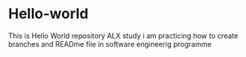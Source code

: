 # Hello-world
This is Hello World repository ALX study
i am practicing how to create branches and READme file in software engineerig programme
